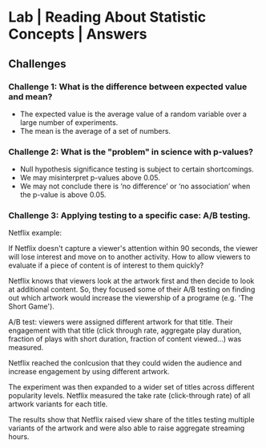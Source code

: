 
# Lab | Reading About Statistic Concepts | Answers

## Challenges


### Challenge 1: What is the difference between expected value and mean?
- The expected value is the average value of a random variable over a large number of experiments.
- The mean is the average of a set of numbers.


### Challenge 2: What is the "problem" in science with p-values?
- Null hypothesis significance testing is subject to certain shortcomings.
- We may misinterpret p-values above 0.05.
- We may not conclude there is ‘no difference’ or ‘no association’ when the p-value is above 0.05.


### Challenge 3: Applying testing to a specific case: A/B testing.

Netflix example:

If Netflix doesn't capture a viewer's attention within 90 seconds, the viewer will lose interest and move on to another activity.
How to allow viewers to evaluate if a piece of content is of interest to them quickly?

Netflix knows that viewers look at the artwork first and then decide to look at additional content. 
So, they focused some of their A/B testing on finding out which artwork would increase the viewership of a programe (e.g. 'The Short Game'). 

A/B test: viewers were assigned different artwork for that title. Their engagement with that title (click through rate, aggregate play duration, fraction of plays with short duration, fraction of content viewed...) was measured. 

Netflix reached the conlcusion that they could widen the audience and increase engagement by using different artwork.

The experiment was then expanded to a wider set of titles across different popularity levels. Netflix measured the take rate (click-through rate) of all artwork variants for each title. 

The results show that Netflix raised view share of the titles testing multiple variants of the artwork and were also able to raise aggregate streaming hours.


